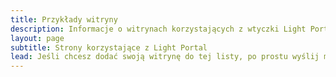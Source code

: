 ```yaml
---
title: Przykłady witryny
description: Informacje o witrynach korzystających z wtyczki Light Portal
layout: page
subtitle: Strony korzystające z Light Portal
lead: Jeśli chcesz dodać swoją witrynę do tej listy, po prostu wyślij mi wiadomość za pośrednictwem obszaru <em>Administrator -> Portal -> Ustawienia -> Opinie</em> na swoim forum.
---
```


<script setup>
import ExampleArea from './ExampleArea.vue'
</script>

<ExampleArea />

